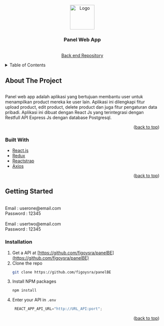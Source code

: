 <div id="top"></div>

<!-- PROJECT LOGO -->
<br />
<div align="center">
  <a href="https://github.com/figoysra/week23Zwallet">
    <img src="images/logo.png" alt="Logo" width="80" height="80">
  </a>

<h3 align="center">Panel Web App</h3>

  <p align="center">
    <br />
    <a href="bit.ly/PanelBE">Back end Repository</a>
  </p>
</div>



<!-- TABLE OF CONTENTS -->
<details>
  <summary>Table of Contents</summary>
  <ol>
    <li>
      <a href="#about-the-project">About The Project</a>
      <ul>
        <li><a href="#built-with">Built With</a></li>
      </ul>
    </li>
    <li>
      <a href="#getting-started">Getting Started</a>
      <ul>
        <li><a href="#installation">Installation</a></li>
      </ul>
    </li>
  </ol>
</details>



<!-- ABOUT THE PROJECT -->
## About The Project

![]()

Panel web app adalah aplikasi yang bertujuan membantu user untuk menampilkan product mereka ke user lain. Aplikasi ini dilengkapi fitur upload product, edit product, delete product dan juga fitur pengaturan data pribadi. Aplikasi ini dibuat dengan React Js yang terintegrasi dengan Restfull API Express Js dengan database Postgresql.  

<p align="right">(<a href="#top">back to top</a>)</p>



### Built With

* [React.js](https://reactjs.org/)
* [Redux](https://redux.js.org/)
* [Reactstrap](https://reactstrap.github.io/)
* [Axios](https://www.npmjs.com/package/axios)

<p align="right">(<a href="#top">back to top</a>)</p>



<!-- GETTING STARTED -->
## Getting Started

<br/>
Email : userone@email.com <br/>
Password : 12345 <br/>

<br/>
Email : usertwo@email.com <br/>
Password : 12345


### Installation

1. Get a API at [https://github.com/figoysra/panelBE](https://github.com/figoysra/panelBE)
2. Clone the repo
   ```sh
   git clone https://github.com/figoysra/panelBE
   ```
3. Install NPM packages
   ```sh
   npm install
   ```
4. Enter your API in `.env`
   ```js
    REACT_APP_API_URL="http://URL_API:port";
   ```

<p align="right">(<a href="#top">back to top</a>)</p>




